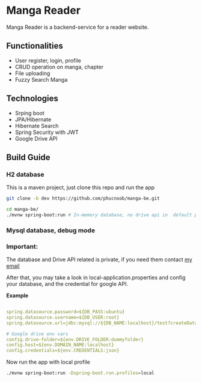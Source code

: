 # Manga Reader

Manga Reader is a backend-service for a reader website.

## Functionalities

- User register, login, profile
- CRUD operation on manga, chapter
- File uploading
- Fuzzy Search Manga

## Technologies

- Srping boot
- JPA/Hibernate
- Hibernate Search
- Spring Security with JWT
- Google Drive API

## Build Guide

### H2 database
This is a maven project, just clone this repo and run the app

```bash
git clone -b dev https://github.com/phucnoob/manga-be.git

cd manga-be/
./mvnw spring-boot:run # In-memory database, no drive api in  default profile
```
### Mysql database, debug mode
### __Important__:

 The database and Drive API related is private, if you need them contact <a href="mailto:phuclaplace@gmail.com">my
email</a>

After that, you may take a look in local-application.properties and config your database, and the credential for google API.

__Example__
```yaml

spring.datasource.password=${DB_PASS:ubuntu}
spring.datasource.username=${DB_USER:root}
spring.datasource.url=jdbc:mysql://${DB_NAME:localhost}/test?createDatabaseIfNotExist=true&useSSL=TRUE&serverTimezone=UTC

# Google drive env vars
config.drive-folder=${env.DRIVE_FOLDER:dummyfolder}
config.host=${env.DOMAIN_NAME:localhost}
config.credentials=${env.CREDENTIALS:json}
```

Now run the app with local profile
```bash
./mvnw spring-boot:run -Dspring-boot.run.profiles=local
```
